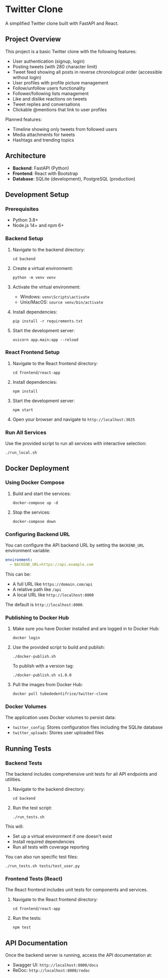 # Twitter Clone

A simplified Twitter clone built with FastAPI and React.

## Project Overview

This project is a basic Twitter clone with the following features:
- User authentication (signup, login)
- Posting tweets (with 280 character limit)
- Tweet feed showing all posts in reverse chronological order (accessible without login)
- User profiles with profile picture management
- Follow/unfollow users functionality
- Follower/following lists management
- Like and dislike reactions on tweets
- Tweet replies and conversations
- Clickable @mentions that link to user profiles

Planned features:
- Timeline showing only tweets from followed users
- Media attachments for tweets
- Hashtags and trending topics

## Architecture

- **Backend**: FastAPI (Python)
- **Frontend**: React with Bootstrap
- **Database**: SQLite (development), PostgreSQL (production)

## Development Setup

### Prerequisites
- Python 3.8+
- Node.js 14+ and npm 6+

### Backend Setup
1. Navigate to the backend directory:
   ```
   cd backend
   ```

2. Create a virtual environment:
   ```
   python -m venv venv
   ```

3. Activate the virtual environment:
   - Windows: `venv\Scripts\activate`
   - Unix/MacOS: `source venv/bin/activate`

4. Install dependencies:
   ```
   pip install -r requirements.txt
   ```

5. Start the development server:
   ```
   uvicorn app.main:app --reload
   ```

### React Frontend Setup
1. Navigate to the React frontend directory:
   ```
   cd frontend/react-app
   ```

2. Install dependencies:
   ```
   npm install
   ```

3. Start the development server:
   ```
   npm start
   ```

4. Open your browser and navigate to `http://localhost:3025`

### Run All Services
Use the provided script to run all services with interactive selection:
```
./run_local.sh
```

## Docker Deployment

### Using Docker Compose
1. Build and start the services:
   ```
   docker-compose up -d
   ```

2. Stop the services:
   ```
   docker-compose down
   ```

### Configuring Backend URL
You can configure the API backend URL by setting the `BACKEND_URL` environment variable:

```yaml
environment:
  - BACKEND_URL=https://api.example.com
```

This can be:
- A full URL like `https://domain.com/api`
- A relative path like `/api`
- A local URL like `http://localhost:8000`

The default is `http://localhost:8000`.

### Publishing to Docker Hub
1. Make sure you have Docker installed and are logged in to Docker Hub:
   ```
   docker login
   ```

2. Use the provided script to build and publish:
   ```
   ./docker-publish.sh
   ```

   To publish with a version tag:
   ```
   ./docker-publish.sh v1.0.0
   ```

3. Pull the images from Docker Hub:
   ```
   docker pull tubededentifrice/twitter-clone
   ```

### Docker Volumes
The application uses Docker volumes to persist data:
- `twitter_config`: Stores configuration files including the SQLite database
- `twitter_uploads`: Stores user uploaded files

## Running Tests

### Backend Tests
The backend includes comprehensive unit tests for all API endpoints and utilities.

1. Navigate to the backend directory:
   ```
   cd backend
   ```

2. Run the test script:
   ```
   ./run_tests.sh
   ```

This will:
- Set up a virtual environment if one doesn't exist
- Install required dependencies
- Run all tests with coverage reporting

You can also run specific test files:
```
./run_tests.sh tests/test_user.py
```

### Frontend Tests (React)
The React frontend includes unit tests for components and services.

1. Navigate to the React frontend directory:
   ```
   cd frontend/react-app
   ```

2. Run the tests:
   ```
   npm test
   ```

## API Documentation
Once the backend server is running, access the API documentation at:
- Swagger UI: `http://localhost:8000/docs`
- ReDoc: `http://localhost:8000/redoc`